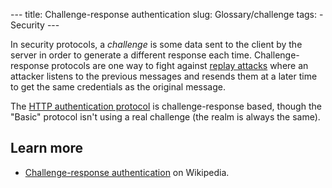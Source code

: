 --- title: Challenge-response authentication slug: Glossary/challenge tags: - Security ---

In security protocols, a _challenge_ is some data sent to the client by the server in order to generate a different response each time. Challenge-response protocols are one way to fight against [replay attacks](https://en.wikipedia.org/wiki/Replay_attack) where an attacker listens to the previous messages and resends them at a later time to get the same credentials as the original message.

The [HTTP authentication protocol](/en-US/docs/Web/HTTP/Authentication) is challenge-response based, though the "Basic" protocol isn't using a real challenge (the realm is always the same).

## Learn more

- [Challenge-response authentication](https://en.wikipedia.org/wiki/Challenge%E2%80%93response_authentication) on Wikipedia.
